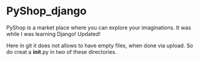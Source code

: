 # PyShop_django
PyShop is a market place where you can explore your imaginations. It was while I was learning Django! Updated!

Here in git it does not allows to have empty files, when done via upload. So do creat a __init__.py in two of these directories.
